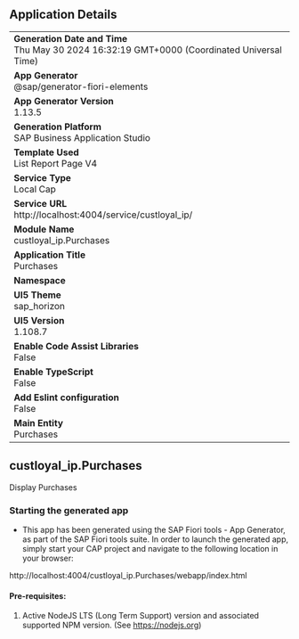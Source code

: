 ## Application Details
|               |
| ------------- |
|**Generation Date and Time**<br>Thu May 30 2024 16:32:19 GMT+0000 (Coordinated Universal Time)|
|**App Generator**<br>@sap/generator-fiori-elements|
|**App Generator Version**<br>1.13.5|
|**Generation Platform**<br>SAP Business Application Studio|
|**Template Used**<br>List Report Page V4|
|**Service Type**<br>Local Cap|
|**Service URL**<br>http://localhost:4004/service/custloyal_ip/
|**Module Name**<br>custloyal_ip.Purchases|
|**Application Title**<br>Purchases|
|**Namespace**<br>|
|**UI5 Theme**<br>sap_horizon|
|**UI5 Version**<br>1.108.7|
|**Enable Code Assist Libraries**<br>False|
|**Enable TypeScript**<br>False|
|**Add Eslint configuration**<br>False|
|**Main Entity**<br>Purchases|

## custloyal_ip.Purchases

Display Purchases

### Starting the generated app

-   This app has been generated using the SAP Fiori tools - App Generator, as part of the SAP Fiori tools suite.  In order to launch the generated app, simply start your CAP project and navigate to the following location in your browser:

http://localhost:4004/custloyal_ip.Purchases/webapp/index.html

#### Pre-requisites:

1. Active NodeJS LTS (Long Term Support) version and associated supported NPM version.  (See https://nodejs.org)


